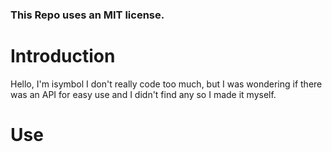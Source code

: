 ### This Repo uses an MIT license.

# Introduction

Hello, I'm isymbol I don't really code too much, but I was wondering if there was an API for easy use and I didn't find any so I made it myself.

# Use

